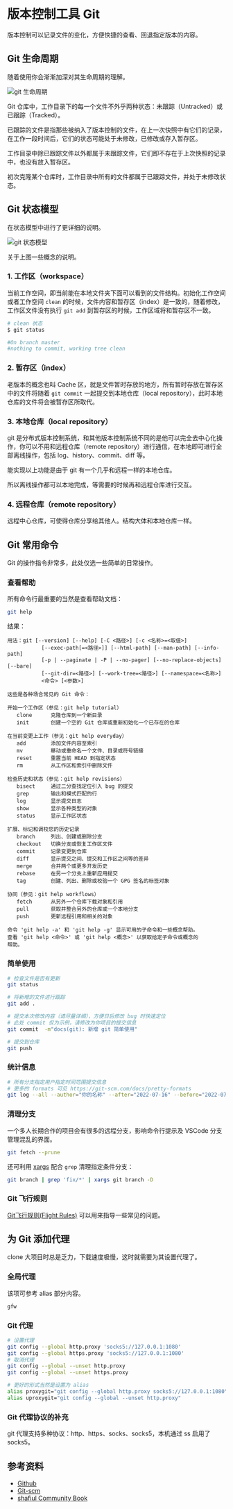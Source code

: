 # 版本控制工具 Git

版本控制可以记录文件的变化，方便快捷的查看、回退指定版本的内容。

## Git 生命周期

随着使用你会渐渐加深对其生命周期的理解。

![git 生命周期](./assets/git-lifecycle.png)

Git 仓库中，工作目录下的每一个文件不外乎两种状态：未跟踪（Untracked）或已跟踪（Tracked）。

已跟踪的文件是指那些被纳入了版本控制的文件，在上一次快照中有它们的记录，在工作一段时间后，它们的状态可能处于未修改，已修改或存入暂存区。

工作目录中除已跟踪文件以外都属于未跟踪文件，它们即不存在于上次快照的记录中，也没有放入暂存区。

初次克隆某个仓库时，工作目录中所有的文件都属于已跟踪文件，并处于未修改状态。

## Git 状态模型

在状态模型中进行了更详细的说明。

![git 状态模型](./assets/git-state-model.png)

关于上图一些概念的说明。

### 1. 工作区（workspace）

当前工作空间，即当前能在本地文件夹下面可以看到的文件结构。初始化工作空间或者工作空间 `clean` 的时候，文件内容和暂存区（index）是一致的，随着修改，工作区文件没有执行 `git add` 到暂存区的时候，工作区域将和暂存区不一致。

```bash
# clean 状态
$ git status

#On branch master
#nothing to commit, working tree clean
```

### 2. 暂存区（index）

老版本的概念也叫 Cache 区，就是文件暂时存放的地方，所有暂时存放在暂存区中的文件将随着 `git commit` 一起提交到本地仓库（local repository），此时本地仓库的文件将会被暂存区所取代。

### 3. 本地仓库（local repository）

git 是分布式版本控制系统，和其他版本控制系统不同的是他可以完全去中心化操作，你可以不用和远程仓库（remote repository）进行通信，在本地即可进行全部离线操作，包括 log、history、commit、diff 等。

能实现以上功能是由于 git 有一个几乎和远程一样的本地仓库。

所以离线操作都可以本地完成，等需要的时候再和远程仓库进行交互。

### 4. 远程仓库（remote repository）

远程中心仓库，可使得仓库分享给其他人。结构大体和本地仓库一样。

## Git 常用命令

Git 的操作指令非常多，此处仅选一些简单的日常操作。

### 查看帮助

所有命令行最重要的当然是查看帮助文档：

```bash
git help
```

结果：

```vim
用法：git [--version] [--help] [-C <路径>] [-c <名称>=<取值>]
           [--exec-path[=<路径>]] [--html-path] [--man-path] [--info-path]
           [-p | --paginate | -P | --no-pager] [--no-replace-objects] [--bare]
           [--git-dir=<路径>] [--work-tree=<路径>] [--namespace=<名称>]
           <命令> [<参数>]

这些是各种场合常见的 Git 命令：

开始一个工作区（参见：git help tutorial）
   clone      克隆仓库到一个新目录
   init       创建一个空的 Git 仓库或重新初始化一个已存在的仓库

在当前变更上工作（参见：git help everyday）
   add        添加文件内容至索引
   mv         移动或重命名一个文件、目录或符号链接
   reset      重置当前 HEAD 到指定状态
   rm         从工作区和索引中删除文件

检查历史和状态（参见：git help revisions）
   bisect     通过二分查找定位引入 bug 的提交
   grep       输出和模式匹配的行
   log        显示提交日志
   show       显示各种类型的对象
   status     显示工作区状态

扩展、标记和调校您的历史记录
   branch     列出、创建或删除分支
   checkout   切换分支或恢复工作区文件
   commit     记录变更到仓库
   diff       显示提交之间、提交和工作区之间等的差异
   merge      合并两个或更多开发历史
   rebase     在另一个分支上重新应用提交
   tag        创建、列出、删除或校验一个 GPG 签名的标签对象

协同（参见：git help workflows）
   fetch      从另外一个仓库下载对象和引用
   pull       获取并整合另外的仓库或一个本地分支
   push       更新远程引用和相关的对象

命令 'git help -a' 和 'git help -g' 显示可用的子命令和一些概念帮助。
查看 'git help <命令>' 或 'git help <概念>' 以获取给定子命令或概念的
帮助。
```

### 简单使用

```bash
# 检查文件是否有更新
git status

# 将新增的文件进行跟踪
git add .

# 提交本次修改内容（请尽量详细），方便日后修改 bug 时快速定位
# 此处 commit 仅为示例，请修改为你项目的提交信息
git commit  -m"docs(git): 新增 git 简单使用"

# 提交到仓库
git push
```

### 统计信息

```bash
# 所有分支指定用户指定时间范围提交信息
# 更多的 formats 可见 https://git-scm.com/docs/pretty-formats
git log --all --author="你的名称" --after="2022-07-16" --before="2022-07-23" --no-merges --pretty=format:"%an(%ae) %as: %s"
```

### 清理分支

一个多人长期合作的项目会有很多的远程分支，影响命令行提示及 VSCode 分支管理混乱的界面。

```sh
git fetch --prune
```

还可利用 [xargs](/os/linux/xargs) 配合 `grep` 清理指定条件分支：

```sh
git branch | grep 'fix/*' | xargs git branch -D
```

### Git 飞行规则

[Git飞行规则(Flight Rules)](https://github.com/k88hudson/git-flight-rules/blob/master/README_zh-CN.md) 可以用来指导一些常见的问题。

## 为 Git 添加代理

clone 大项目时总是乏力，下载速度极慢，这时就需要为其设置代理了。

### 全局代理

该项可参考 alias 部分内容。

```bash
gfw
```

### Git 代理

```bash
# 设置代理 
git config --global http.proxy 'socks5://127.0.0.1:1080'
git config --global https.proxy 'socks5://127.0.0.1:1080'
# 取消代理
git config --global --unset http.proxy
git config --global --unset https.proxy

# 更好的形式当然是设置为 alias
alias proxygit="git config --global http.proxy socks5://127.0.0.1:1080"
alias uproxygit="git config --global --unset http.proxy"
```

### Git 代理协议的补充

git 代理支持多种协议：http、https、socks、socks5，本机通过 ss 启用了 socks5。

## 参考资料

+ [Github](https://help.github.com/en)
+ [Git-scm](https://git-scm.com/book/zh/v2)
+ [shafiul Community Book](https://shafiul.github.io/gitbook/index.html)
